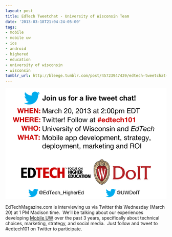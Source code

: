 ```yaml
---
layout: post
title: EdTech Tweetchat - University of Wisconsin Team
date: '2013-03-18T21:04:24-05:00'
tags:
- mobile
- mobile uw
- ios
- android
- highered
- education
- university of wisconsin
- wisconsin
tumblr_url: http://bleege.tumblr.com/post/45723947439/edtech-tweetchat-university-of-wisconsin-team
---
```


![](/tumblr_files/tumblr_mjvxrcOMV11rsjbmgo2_1280.png)

<!--excerpt.start-->
EdTechMagazine.com is interviewing us via Twitter this Wednesday (March 20) at 1 PM Madison time.  We’ll be talking about our experiences developing [Mobile UW](http://mobile.wisc.edu) over the past 3 years, specifically about technical choices, marketing, strategy, and social media.  Just follow and tweet to #edtech101 on Twitter to participate.
<!--excerpt.end-->